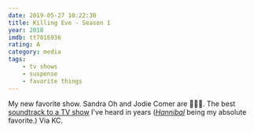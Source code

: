 ```yaml
---
date: 2019-05-27 10:22:30
title: Killing Eve - Season 1
year: 2018
imdb: tt7016936
rating: A
category: media
tags:
    - tv shows
    - suspense
    - favorite things
---
```


My new favorite show. Sandra Oh and Jodie Comer are 💯💯💯. The best [soundtrack to a TV show](https://www.youtube.com/watch?v=9Ke4480MicU&list=PLmbxEtunm5G-Qcl9T6m69_JLDrhmL1nwu) I've heard in years ([_Hannibal_](https://www.imdb.com/title/tt2243973/) being my absolute favorite.) Via KC.
